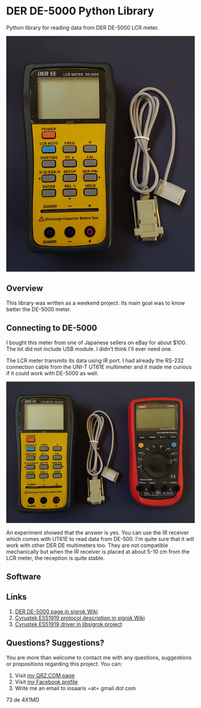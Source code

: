 # DER DE-5000 Python Library
Python library for reading data from DER DE-5000 LCR meter.

![DE-5000](https://raw.githubusercontent.com/4x1md/de5000_lcr_py/master/images/de-5000.jpg)

## Overview

This library was written as a weekend project. Its main goal was to know better the DE-5000 meter.

## Connecting to DE-5000

I bought this meter from one of Japanese sellers on eBay for about $100. The lot did not include USB module. I didn't think I'll ever need one.

The LCR meter transmits its data using IR port. I had already the RS-232 connection cable from the UNI-T UT61E multimeter and it made me curious if it could work with DE-5000 as well.

![DE-5000](https://raw.githubusercontent.com/4x1md/de5000_lcr_py/master/images/de-5000_ut61e.jpg)

An experiment showed that the answer is yes. You can use the IR receiver which comes with UT61E to read data from DE-500. I'm quite sure that it will work with other DER DE multimeters too. They are not compatible mechanically but when the IR receiver is placed at about 5-10 cm from the LCR meter, the reception is quite stable.

## Software



## Links

1. [DER DE-5000 page in sigrok Wiki](https://sigrok.org/wiki/DER_EE_DE-5000)
2. [Cyrustek ES51919 protocol description in sigrok Wiki](https://sigrok.org/wiki/Multimeter_ICs/Cyrustek_ES51919)
3. [Cyrustek ES51919 driver in libsigrok project](https://github.com/merbanan/libsigrok/blob/master/src/lcr/es51919.c)

## Questions? Suggestions?
You are more than welcome to contact me with any questions, suggestions or propositions regarding this project. You can:

1. Visit [my QRZ.COM page](https://www.qrz.com/db/4X1MD)
2. Visit [my Facebook profile](https://www.facebook.com/Dima.Meln)
3. Write me an email to iosaaris =at= gmail dot com

73 de 4X1MD
